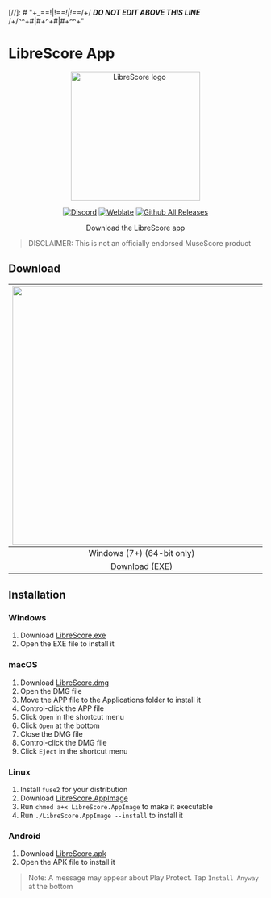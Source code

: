 <div dir="ltr" align="left">

[//]: # "\+\_==!|!=_=!|!==_/+/ ***DO NOT EDIT ABOVE THIS LINE*** /+/^^+#|#+^+#|#+^^\+\"

# LibreScore App

<div align="center">

<img src="https://github.com/LibreScore/dl-musescore/raw/master/images/logo.png" width="256" alt="LibreScore logo">

[![Discord](https://img.shields.io/discord/774491656643674122?color=5865F2&label=&labelColor=555555&logo=discord&logoColor=FFFFFF)](https://discord.gg/DKu7cUZ4XQ) [![Weblate](https://librescore.ddns.net/widgets/librescore/-/app-librescore/svg-badge.svg)](https://librescore.ddns.net/engage/librescore) [![Github All Releases](https://img.shields.io/github/downloads/LibreScore/app-librescore/total.svg?label=Downloads)](https://github.com/LibreScore/app-librescore/releases/latest)

Download the LibreScore app

</div>

> DISCLAIMER: This is not an officially endorsed MuseScore product

## Download

| <img src="https://upload.wikimedia.org/wikipedia/commons/e/e2/Windows_logo_and_wordmark_-_2021.svg" width="512"> | <img src="https://upload.wikimedia.org/wikipedia/commons/2/21/MacOS_wordmark_%282017%29.svg" width="512"> |               <img src="https://upload.wikimedia.org/wikipedia/commons/3/35/Tux.svg" width="512">                |   <img src="https://upload.wikimedia.org/wikipedia/commons/3/31/Android_robot_head.svg" width="512">   |
| :--------------------------------------------------------------------------------------------------------------: | :-------------------------------------------------------------------------------------------------------: | :--------------------------------------------------------------------------------------------------------------: | :----------------------------------------------------------------------------------------------------: |
|                                            Windows (7+) (64-bit only)                                            |                                        macOS (10.11+) (Rosetta 2)                                         |                                               Linux (64-bit only)                                                |                                             Android (6.0+)                                             |
|      [Download (EXE)](https://github.com/LibreScore/app-librescore/releases/latest/download/LibreScore.exe)      |  [Download (DMG)](https://github.com/LibreScore/app-librescore/releases/latest/download/LibreScore.dmg)   | [Download (AppImage)](https://github.com/LibreScore/app-librescore/releases/latest/download/LibreScore.AppImage) | [Download (APK)](https://github.com/LibreScore/app-librescore/releases/latest/download/LibreScore.apk) |

## Installation

### Windows

1. Download [LibreScore.exe](https://github.com/LibreScore/app-librescore/releases/latest/download/LibreScore.exe)
2. Open the EXE file to install it

### macOS

1. Download [LibreScore.dmg](https://github.com/LibreScore/app-librescore/releases/latest/download/LibreScore.dmg)
2. Open the DMG file
3. Move the APP file to the Applications folder to install it
4. Control-click the APP file
5. Click `Open` in the shortcut menu
6. Click `Open` at the bottom
7. Close the DMG file
8. Control-click the DMG file
9. Click `Eject` in the shortcut menu

### Linux

1. Install `fuse2` for your distribution
2. Download [LibreScore.AppImage](https://github.com/LibreScore/app-librescore/releases/latest/download/LibreScore.AppImage)
3. Run `chmod a+x LibreScore.AppImage` to make it executable
4. Run `./LibreScore.AppImage --install` to install it

### Android

1. Download [LibreScore.apk](https://github.com/LibreScore/app-librescore/releases/latest/download/LibreScore.apk)
2. Open the APK file to install it

> Note: A message may appear about Play Protect. Tap `Install Anyway` at the bottom

</div>
